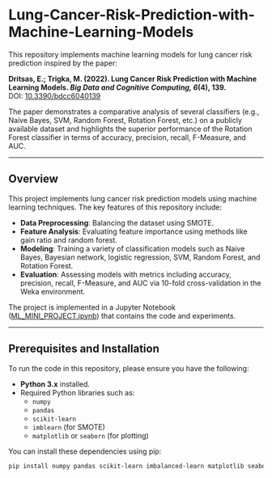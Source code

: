 # Lung-Cancer-Risk-Prediction-with-Machine-Learning-Models

This repository implements machine learning models for lung cancer risk prediction inspired by the paper:

**Dritsas, E.; Trigka, M. (2022). Lung Cancer Risk Prediction with Machine Learning Models. _Big Data and Cognitive Computing, 6_(4), 139.**  
DOI: [10.3390/bdcc6040139](https://doi.org/10.3390/bdcc6040139)

The paper demonstrates a comparative analysis of several classifiers (e.g., Naive Bayes, SVM, Random Forest, Rotation Forest, etc.) on a publicly available dataset and highlights the superior performance of the Rotation Forest classifier in terms of accuracy, precision, recall, F-Measure, and AUC.

---

## Overview

This project implements lung cancer risk prediction models using machine learning techniques. The key features of this repository include:

- **Data Preprocessing**: Balancing the dataset using SMOTE.
- **Feature Analysis**: Evaluating feature importance using methods like gain ratio and random forest.
- **Modeling**: Training a variety of classification models such as Naive Bayes, Bayesian network, logistic regression, SVM, Random Forest, and Rotation Forest.
- **Evaluation**: Assessing models with metrics including accuracy, precision, recall, F-Measure, and AUC via 10-fold cross-validation in the Weka environment.

The project is implemented in a Jupyter Notebook ([ML_MINI_PROJECT.ipynb](ML_MINI_PROJECT.ipynb)) that contains the code and experiments.

---

## Prerequisites and Installation

To run the code in this repository, please ensure you have the following:

- **Python 3.x** installed.
- Required Python libraries such as:
  - `numpy`
  - `pandas`
  - `scikit-learn`
  - `imblearn` (for SMOTE)
  - `matplotlib` or `seaborn` (for plotting)
  
You can install these dependencies using pip:

```bash
pip install numpy pandas scikit-learn imbalanced-learn matplotlib seaborn

